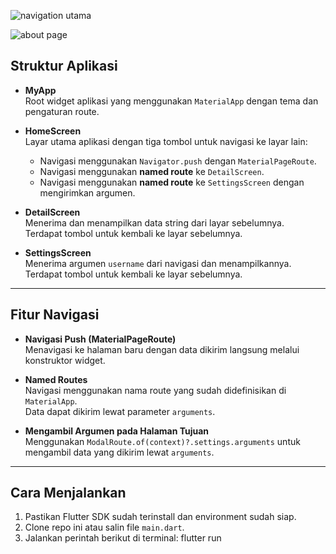 ![navigation utama](https://github.com/user-attachments/assets/3c655fb4-2624-4b5c-aa34-c456d060d651)

![about page](https://github.com/user-attachments/assets/6f60fa40-a227-4249-b01c-f234a4a1a929)


## Struktur Aplikasi

- **MyApp**  
  Root widget aplikasi yang menggunakan `MaterialApp` dengan tema dan pengaturan route.

- **HomeScreen**  
  Layar utama aplikasi dengan tiga tombol untuk navigasi ke layar lain:
  - Navigasi menggunakan `Navigator.push` dengan `MaterialPageRoute`.
  - Navigasi menggunakan **named route** ke `DetailScreen`.
  - Navigasi menggunakan **named route** ke `SettingsScreen` dengan mengirimkan argumen.

- **DetailScreen**  
  Menerima dan menampilkan data string dari layar sebelumnya.  
  Terdapat tombol untuk kembali ke layar sebelumnya.

- **SettingsScreen**  
  Menerima argumen `username` dari navigasi dan menampilkannya.  
  Terdapat tombol untuk kembali ke layar sebelumnya.

---

## Fitur Navigasi

- **Navigasi Push (MaterialPageRoute)**  
  Menavigasi ke halaman baru dengan data dikirim langsung melalui konstruktor widget.

- **Named Routes**  
  Navigasi menggunakan nama route yang sudah didefinisikan di `MaterialApp`.  
  Data dapat dikirim lewat parameter `arguments`.

- **Mengambil Argumen pada Halaman Tujuan**  
  Menggunakan `ModalRoute.of(context)?.settings.arguments` untuk mengambil data yang dikirim lewat `arguments`.

---

## Cara Menjalankan

1. Pastikan Flutter SDK sudah terinstall dan environment sudah siap.
2. Clone repo ini atau salin file `main.dart`.
3. Jalankan perintah berikut di terminal:
   flutter run

